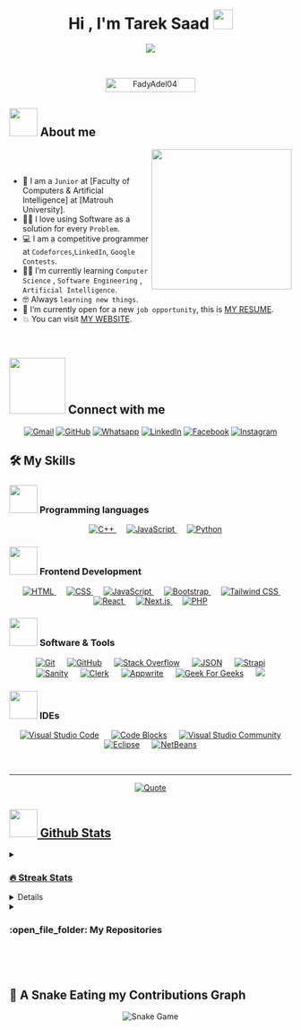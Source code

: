 <h1 align="center">Hi , I'm Tarek Saad <img src="https://media.giphy.com/media/hvRJCLFzcasrR4ia7z/giphy.gif" width="35"></h1>
<p align="center">
  <a href="https://github.com/DenverCoder1/readme-typing-svg"><img src="https://readme-typing-svg.demolab.com?font=Fira+Code&pause=1000&color=D1C300&width=435&lines=Software+Engineer;MERN+Stack+Devloper;Freelancer;Software+Architect"></a>
</p>


<br>

<p align="center"> 
	<img src="https://komarev.com/ghpvc/?username=FadyAdel04&label=Profile%20views&color=0047AB&style=plastic?" alt="FadyAdel04" height=25px, width=160px/> 
	<!---
		<a href = "https://commits.top/egypt.html" target="_blank">
			<img src="https://aktive.tk/egypt/7oSkaaa?color=red" alt="Most Active Users" target="_blank" height=25px, width=250px/> 
		</a>
	-->

</p>

	
## <picture><img src = "https://github.com/7oSkaaa/7oSkaaa/blob/main/Images/about_me.gif?raw=true" width = 50px></picture> About me

<picture> <img align="right" src="https://github.com/7oSkaaa/7oSkaaa/blob/main/Images/Right_Side.gif?raw=true" width = 250px></picture>

<br><br>

- :school: I am a `Junior` at [Faculty of Computers & Artificial Intelligence] at [Matrouh University].
- :technologist: I love using Software as a solution for every `Problem`.
- :computer: I am a competitive programmer at `Codeforces`,`LinkedIn`, `Google Contests`.
- :student: I’m currently learning `Computer Science` , `Software Engineering` , `Artificial Intelligence`.
- :nerd_face: Always `learning new things`.
- :thinking: I’m currently open for a new `job opportunity`, this is [MY RESUME](https://portfolio-ten-jet-74.vercel.app/resume).
- :boom: You can visit [MY WEBSITE](https://portfolio-ten-jet-74.vercel.app/).
<br>



## <picture> <img src="https://github.com/7oSkaaa/7oSkaaa/blob/main/Images/Connect-with-me.gif?raw=true" width="100px"> </picture> Connect with me
<p align="center">
	<a href="mailto:tareksaad1010101@gmail.com"><img img src="https://img.shields.io/badge/gmail-%23EA4335.svg?style=plastic&logo=gmail&logoColor=white" alt="Gmail"/></a>
	<a href="https://github.com/Tarek-Saad"><img src="https://img.shields.io/badge/github-%23181717.svg?style=plastic&logo=github&logoColor=white" alt="GitHub"/></a>
	<a href="https://wa.me/020157994946"><img src="https://img.shields.io/badge/whatsapp-%2325D366.svg?style=plastic&logo=whatsapp&logoColor=white" alt="Whatsapp"/></a>
	<a href="https://www.linkedin.com/in/tarek-saad-0964b2247/"><img src="https://img.shields.io/badge/linkedin-%230A66C2.svg?style=plastic&logo=linkedin&logoColor=white" alt="LinkedIn"/></a>
	<a href="https://www.facebook.com/tarek.elgokar1/"><img src="https://img.shields.io/badge/facebook-%231877F2.svg?style=plastic&logo=facebook&logoColor=white" alt="Facebook"/></a>
	<a href="https://www.instagram.com/tareksaad_28/"><img src="https://img.shields.io/badge/instagram-%23E4405F.svg?style=plastic&logo=instagram&logoColor=white" alt="Instagram"/></a>
</p>



## 🛠️ My Skills

### <picture> <img src = "https://github.com/7oSkaaa/7oSkaaa/blob/main/Images/Programming_Languages.gif?raw=true" width = 50px>  </picture> Programming languages

<p align="center"> 
  &emsp;
  <a href="https://www.w3schools.com/cpp/" target="_blank"> 
    <img alt="C++" src="https://img.shields.io/badge/C++%20-%2300599C.svg?style=plastic&logo=c%2B%2B&logoColor=white">
  </a> 
  &emsp;
  <a href="https://developer.mozilla.org/en-US/docs/Web/JavaScript" target="_blank"> 
     <img alt="JavaScript" src="https://img.shields.io/badge/JavaScript%20-%23F7DF1E.svg?style=plastic&logo=javascript&logoColor=black">
   </a>
  &emsp;
   <a href="https://www.python.org" target="_blank">
    <img alt="Python" src="https://img.shields.io/badge/Python%20-%2314354C.svg?style=plastic&logo=python&logoColor=white">
  </a>
</p>

### <picture> <img src = "https://github.com/7oSkaaa/7oSkaaa/blob/main/Images/Front_End.gif?raw=true" width = 50px>  </picture> Frontend Development
<p align="center"> 
  &emsp; 
  <a href="https://www.w3.org/html/" target="_blank"> 
    <img alt="HTML" src="https://img.shields.io/badge/HTML5%20-%23E34F26.svg?style=plastic&logo=html5&logoColor=white">
  </a>   
  &emsp;
  <a href="https://www.w3schools.com/css/" target="_blank">
    <img alt="CSS" src="https://img.shields.io/badge/CSS%20-%231572B6.svg?style=plastic&logo=css3&logoColor=white">
  </a> 
  &emsp;
  <a href="https://developer.mozilla.org/en-US/docs/Web/JavaScript" target="_blank"> 
    <img alt="JavaScript" src="https://img.shields.io/badge/JavaScript%20-%23F7DF1E.svg?style=plastic&logo=javascript&logoColor=black">
  </a>
  &emsp;
  <a href="https://getbootstrap.com" target="_blank">
    <img alt="Bootstrap" src="https://img.shields.io/badge/Bootstrap-%23563D7C.svg?style=plastic&logo=bootstrap&logoColor=white">
  </a>
  &emsp;
  <a href="https://tailwindcss.com" target="_blank">
    <img alt="Tailwind CSS" src="https://img.shields.io/badge/Tailwind%20CSS-%2338B2AC.svg?style=plastic&logo=tailwindcss&logoColor=white">
  </a>
  &emsp;
  <a href="https://reactjs.org" target="_blank">
    <img alt="React" src="https://img.shields.io/badge/React-%2361DAFB.svg?style=plastic&logo=React&logoColor=black">
  </a>
  &emsp;
  <a href="https://nextjs.org" target="_blank">
    <img alt="Next.js" src="https://img.shields.io/badge/Next.js-%23000000.svg?style=plastic&logo=next.js&logoColor=white">
  </a>
  &emsp;
  <a href="https://www.php.net" target="_blank">
    <img alt="PHP" src="https://img.shields.io/badge/PHP-%23777BB4.svg?style=plastic&logo=php&logoColor=white">
  </a>
</p>


 ### <picture> <img src = "https://github.com/7oSkaaa/7oSkaaa/blob/main/Images/Software_Tools.gif?raw=true" width = 50px>  </picture> Software & Tools
 
 <p align="center">
  &emsp;
  <a href="#"><img alt="Git" src="https://img.shields.io/badge/Git%20-%23F05033.svg?style=plastic&logo=git&logoColor=white"></a>
  &emsp;
  <a href="#"><img alt="GitHub" src="https://img.shields.io/badge/github-%23181717.svg?style=plastic&logo=github&logoColor=white"></a>
  &emsp;
  <a href="#"><img alt="Stack Overflow" src="https://img.shields.io/badge/-Stack%20Overflow-FE7A16?style=plastic&logo=stack-overflow&logoColor=white"></a>
  &emsp;
  <a href="#"><img alt="JSON" src="https://img.shields.io/badge/json-%23000000.svg?style=plastic&logo=json&logoColor=white"></a>
  &emsp;
  <a href="#"><img alt="Strapi" src="https://img.shields.io/badge/Strapi-%232E7EE3.svg?style=plastic&logo=strapi&logoColor=white"></a>
  &emsp;
  <a href="#"><img alt="Sanity" src="https://img.shields.io/badge/Sanity-%2361C5A1.svg?style=plastic&logo=sanity&logoColor=white"></a>
  &emsp;
  <a href="#"><img alt="Clerk" src="https://img.shields.io/badge/Clerk-%23623B1F.svg?style=plastic&logo=clerk&logoColor=white"></a>
  &emsp;
  <a href="#"><img alt="Appwrite" src="https://img.shields.io/badge/Appwrite-%232D8CFF.svg?style=plastic&logo=appwrite&logoColor=white"></a>
  &emsp;
  <a href="#"><img alt="Geek For Geeks" src="https://img.shields.io/badge/geeksforgeeks-%230F9D58.svg?style=plastic&logo=geeksforgeeks&logoColor=white"></a>
  &emsp;
  <a href="#"><img src="https://img.shields.io/badge/mysql-%234479A1.svg?&style=plastic&logo=mysql&logoColor=white"/></a>
</p>


 ### <picture> <img src = "https://github.com/7oSkaaa/7oSkaaa/blob/main/Images/IDEs.gif?raw=true" width = 50px>  </picture> IDEs
 
 <p align="center">
  &emsp;
  <a href="#"><img alt="Visual Studio Code" src="https://img.shields.io/badge/Visual%20Studio%20Code-0078d7.svg?style=plastic&logo=visual-studio-code&logoColor=white"></a>
  &emsp;
  <a href="#"><img alt="Code Blocks" src="https://img.shields.io/badge/Code%20Blocks-%23159E3B.svg?style=plastic&logo=codeblocks&logoColor=white" /></a>
  &emsp;
  <a href="#"><img alt="Visual Studio Community" src="https://img.shields.io/badge/Visual%20Studio%20Community-%235C2D91.svg?style=plastic&logo=visualstudio&logoColor=white" /></a>
  &emsp;
  <a href="#"><img alt="Eclipse" src="https://img.shields.io/badge/eclipse%20ide-%232C2255.svg?style=plastic&logo=eclipse%20ide&logoColor=white" /></a>
  &emsp;
  <a href="#"><img alt="NetBeans" src="https://img.shields.io/badge/NetBeans-%230E61D2.svg?style=plastic&logo=netbeans&logoColor=white" /></a>
</p>


<br> 

---

<p align = "center">
	<a href="https://github.com/piyushsuthar/github-readme-quotes"> <img alt = "Quote" src="https://quotes-github-readme.vercel.app/api?type=horizontal&theme=tokyonight&animation=grow_out_in&quoteCategory=programming">
</p>

## <picture> <img src = "https://github.com/7oSkaaa/7oSkaaa/blob/main/Images/Statistics.gif?raw=true" width = 50px>  </picture> Github Stats

<details><summary><h3> 🔥 Streak Stats</h3></summary>

----	

<p align="center"><img src="https://github-readme-streak-stats.herokuapp.com/?user=Tarek-Saad&theme=tokyonight_duo" alt="FadyAdel04" /></p>

</details>
  
<details><summary><h3>💻 GitHub Profile Stats</h3></summary>

----
	
<p align="center">
    <a href="https://github.com/anuraghazra/github-readme-stats">
	    <img alt="7oSkaaa's Github Stats" src="https://github-readme-stats.vercel.app/api?username=Tarek-Saad&show_icons=true&count_private=true&locale=en&theme=tokyonight&layout=compact" height="230px"/></a>
	  <img src="https://github-readme-stats.vercel.app/api/top-langs?username=Tarek-Saad&langs_count=10&show_icons=true&locale=en&theme=tokyonight" alt="7oSkaaa" height="230px"/>
<br/>

  <b>Note:</b> Top languages is only a metric of the languages my public code consists of and doesn't reflect experience or skill level.
  </p>
</details>
	
<details><summary><h3> :open_file_folder: My Repositories </h3></summary>

----
	
<div>
  <p align="center">
    <a href="https://github.com/Tarek-Saad/LMS">
      <img src="https://github-readme-stats.vercel.app/api/pin/?username=FadyAdel04&repo=Portfolio-master&theme=tokyonight" alt="Portfolio" />
    </a>
    <a href="https://github.com/Tarek-Saad/Doctor-Appointment">
      <img src="https://github-readme-stats.vercel.app/api/pin/?username=FadyAdel04&repo=CarePulesHealthCare&theme=tokyonight" alt="CarePules HealthCare" />
    </a>
    <a href="https://github.com/Tarek-Saad/IIA">
      <img src="https://github-readme-stats.vercel.app/api/pin/?username=FadyAdel04&repo=Holla-Movies&theme=tokyonight" alt="Holla Movies" />
    </a>
    <a href="https://github.com/Tarek-Saad/Snappy-Chat">
      <img src="https://github-readme-stats.vercel.app/api/pin/?username=FadyAdel04&repo=Imaginify&theme=tokyonight" alt="Imaginify" />
    </a>
    <a href="https://github.com/Tarek-Saad/VR-game">
      <img src="https://github-readme-stats.vercel.app/api/pin/?username=FadyAdel04&repo=Fitness-Gym&theme=tokyonight" alt="Fitness Gym" />
    </a>
    <a href="https://github.com/Tarek-Saad/FinalProject">
      <img src="https://github-readme-stats.vercel.app/api/pin/?username=FadyAdel04&repo=Tech-Trove-Shop&theme=tokyonight" alt="Tech Trove Shop" />
    </a>
  </p>
</div>



</details>

</br></br>
	
## 🐍 A Snake Eating my Contributions Graph

<p align="center">
    <img src="https://github.com/FadyAdel04/FadyAdel04/blob/output/github-contribution-grid-snake.svg" alt="Snake Game"/>
</p>

